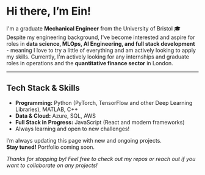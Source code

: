 # Hi there, I’m Ein!

I'm a graduate **Mechanical Engineer** from the University of Bristol 🎓
Despite my engineering background, I've become interested and aspire for roles in **data science, MLOps, AI Engineering, and full stack development** - meaning I love to try a little of everything and am actively looking to apply my skills.
Currently, I'm actively looking for any internships and graduate roles in operations and the **quantitative finance sector** in London.

---

## Tech Stack & Skills

- **Programming:** Python (PyTorch, TensorFlow and other Deep Learning Libraries), MATLAB, C++
- **Data & Cloud:** Azure, SQL, AWS
- **Full Stack in Progress:** JavaScript (React and modern frameworks)
- Always learning and open to new challenges!

I’m always updating this page with new and ongoing projects.  
**Stay tuned!** Portfolio coming soon. 

*Thanks for stopping by! Feel free to check out my repos or reach out if you want to collaborate on any projects!*
